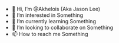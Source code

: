 - 👋 Hi, I’m @Akhelois (Aka Jason Lee)
- 👀 I’m interested in Something
- 🌱 I’m currently learning Something
- 💞️ I’m looking to collaborate on Something
- 📫 How to reach me Something

<!---
Akhelois/Akhelois is a ✨ special ✨ repository because its `README.md` (this file) appears on your GitHub profile.
You can click the Preview link to take a look at your changes.
--->
